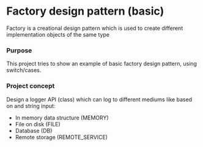 ﻿# Factory design pattern (basic)

Factory is a creational design pattern which is used to create different implementation objects of the same type

### Purpose
This project tries to show an example of basic factory design pattern, using switch/cases.

### Project concept
Design a logger API (class) which can log to different mediums like based on and string input:
- In memory data structure (MEMORY)
- File on disk (FILE)
- Database (DB)
- Remote storage (REMOTE_SERVICE) 